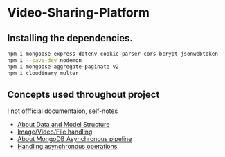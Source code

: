 # Video-Sharing-Platform

## Installing the dependencies.
```bash
npm i mongoose express dotenv cookie-parser cors bcrypt jsonwebtoken
npm i --save-dev nodemon
npm i mongoose-aggregate-paginate-v2
npm i cloudinary multer
```

## Concepts used throughout project
 ! not offficial documentaion, self-notes


- [About Data and Model Structure](Notes/Data_pre-model.md)
- [Image/Video/File handling](Notes/imageHandling.md)
- [About MongoDB Asynchronous pipeline](Notes/aggregation_pipeline.md)
- [Handling asynchronous operations](Notes/asyncHandler.md)
